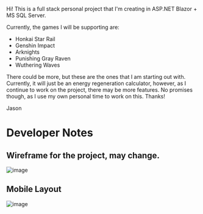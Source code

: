 Hi! This is a full stack personal project that I'm creating in ASP.NET Blazor + MS SQL Server. 




Currently, the games I will be supporting are:
- Honkai Star Rail
- Genshin Impact
- Arknights
- Punishing Gray Raven
- Wuthering Waves

There could be more, but these are the ones that I am starting out with.
Currently, it will just be an energy regeneration calculator, however, as I continue to work on the project, there may be more features. No promises though, as I use my own personal time to work on this.
Thanks!

Jason

# Developer Notes

## Wireframe for the project, may change.

![image](https://github.com/JasonTat/gacha-calculator/assets/112578835/f83931ca-85f1-47c4-91ef-9d3139855bec)


## Mobile Layout
![image](https://github.com/JasonTat/gacha-calculator/assets/112578835/31f55537-4a61-4321-8bcd-b9d47ea95dd1)
